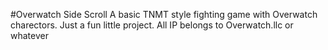 #Overwatch Side Scroll
A basic TNMT style fighting game with Overwatch charectors.
Just a fun little project.
All IP belongs to Overwatch.llc or whatever

